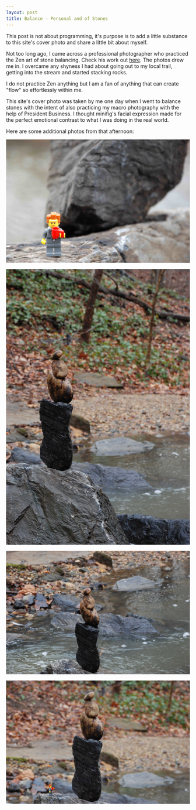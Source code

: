 ```yaml
---
layout: post
title: Balance - Personal and of Stones
---
```


This post is not about programming, it's purpose is to add a little substance to this site's cover photo and share a little bit about myself.

Not too long ago, I came across a professional photographer who practiced the Zen art of stone balancing. Check his work out [here](http://www.gravityglue.com/category/stone-balance/). The photos drew me in. I overcame any shyness I had about going out to my local trail, getting into the stream and started stacking rocks. 

I do not practice Zen anything but I am a fan of anything that can create "flow" so effortlessly within me. 

This site's cover photo was taken by me one day when I went to balance stones with the intent of also practicing my macro photography with the help of President Business. I thought minifig's facial expression made for the perfect emotional contrast to what I was doing in the real world.

Here are some additional photos from that afternoon:

![Paul Balancing](/assets/stones/prez2.JPG "The Prez")

![Paul Balancing](/../assets/stones/stones12.JPG "The Prez")

![Paul Balancing](/../assets/stones/stones22.JPG "The Prez")

![Paul Balancing](/../assets/stones/prez_stones2.JPG "The Prez")